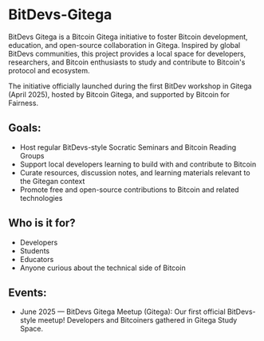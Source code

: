 
# BitDevs-Gitega
BitDevs Gitega is a Bitcoin Gitega initiative to foster Bitcoin development, education, and open-source collaboration in Gitega. Inspired by global BitDevs communities, this project provides a local space for developers, researchers, and Bitcoin enthusiasts to study and contribute to Bitcoin's protocol and ecosystem.

The initiative officially launched during the first BitDev workshop in Gitega (April 2025), hosted by Bitcoin Gitega, and supported by Bitcoin for Fairness.

## Goals:
- Host regular BitDevs-style Socratic Seminars and Bitcoin Reading Groups
- Support local developers learning to build with and contribute to Bitcoin
- Curate resources, discussion notes, and learning materials relevant to the Gitegan context
- Promote free and open-source contributions to Bitcoin and related technologies

## Who is it for?

- Developers
- Students
- Educators
- Anyone curious about the technical side of Bitcoin

## Events:

- June 2025 — BitDevs Gitega Meetup (Gitega):
Our first official BitDevs-style meetup! Developers and Bitcoiners gathered in Gitega Study Space.
